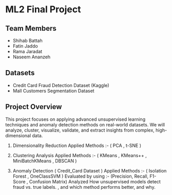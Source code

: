 # ML2 Final Project 

## Team Members
- Shihab Battah
- Fatin Jaddo
- Rama Jaradat
- Naseem Ananzeh

## Datasets
- Credit Card Fraud Detection Dataset (Kaggle)
- Mall Customers Segmentation Dataset

## Project Overview
This project focuses on applying advanced unsupervised learning techniques and anomaly detection methods on real-world datasets. We will analyze, cluster, visualize, validate, and extract insights from complex, high-dimensional data.

1. Dimensionality Reduction
Applied Methods :- ( PCA , t-SNE )

2. Clustering Analysis
Applied Methods :- ( KMeans , KMeans++ , MiniBatchKMeans , DBSCAN )

3. Anomaly Detection ( Credit_Card Dataset )
Applied Methods :- ( Isolation Forest , OneClassSVM )
Evaluated by using :- (Precision, Recall, F1-Score , Confusion Matrix)
Analyzed How unsupervised models detect fraud vs. true labels. , 
and which method performs better, and why.
